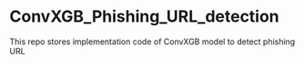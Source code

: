 # ConvXGB_Phishing_URL_detection
This repo stores implementation code of ConvXGB model to detect phishing URL
